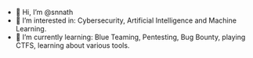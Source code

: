 - 👋 Hi, I’m @snnath
- 👀 I’m interested in: Cybersecurity, Artificial Intelligence and Machine Learning.
- 🌱 I’m currently learning: Blue Teaming, Pentesting, Bug Bounty, playing CTFS, learning about various tools. 


